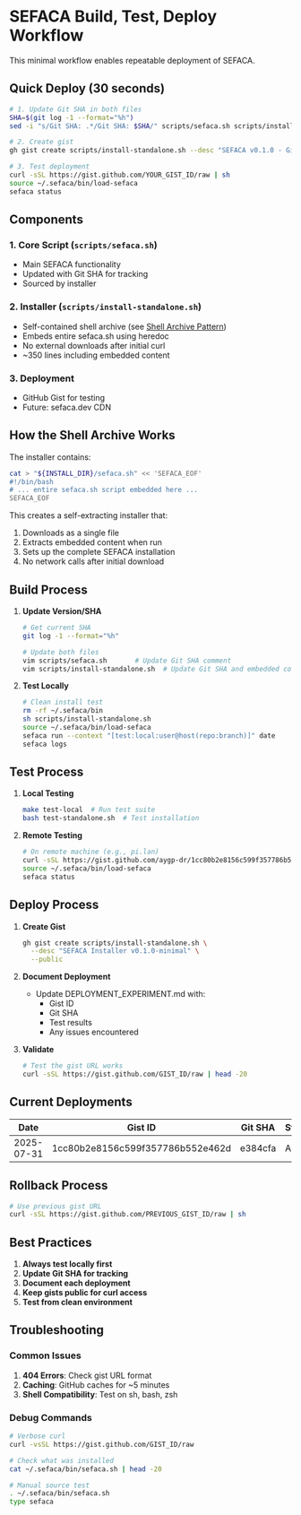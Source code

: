 # SEFACA Build, Test, Deploy Workflow

This minimal workflow enables repeatable deployment of SEFACA.

## Quick Deploy (30 seconds)

```bash
# 1. Update Git SHA in both files
SHA=$(git log -1 --format="%h")
sed -i "s/Git SHA: .*/Git SHA: $SHA/" scripts/sefaca.sh scripts/install-standalone.sh

# 2. Create gist
gh gist create scripts/install-standalone.sh --desc "SEFACA v0.1.0 - Git SHA: $SHA" --public

# 3. Test deployment
curl -sSL https://gist.github.com/YOUR_GIST_ID/raw | sh
source ~/.sefaca/bin/load-sefaca
sefaca status
```

## Components

### 1. Core Script (`scripts/sefaca.sh`)
- Main SEFACA functionality  
- Updated with Git SHA for tracking
- Sourced by installer

### 2. Installer (`scripts/install-standalone.sh`)
- Self-contained shell archive (see [Shell Archive Pattern](SHELL_ARCHIVE_PATTERN.md))
- Embeds entire sefaca.sh using heredoc
- No external downloads after initial curl
- ~350 lines including embedded content

### 3. Deployment
- GitHub Gist for testing
- Future: sefaca.dev CDN

## How the Shell Archive Works

The installer contains:
```bash
cat > "${INSTALL_DIR}/sefaca.sh" << 'SEFACA_EOF'
#!/bin/bash
# ... entire sefaca.sh script embedded here ...
SEFACA_EOF
```

This creates a self-extracting installer that:
1. Downloads as a single file
2. Extracts embedded content when run
3. Sets up the complete SEFACA installation
4. No network calls after initial download

## Build Process

1. **Update Version/SHA**
   ```bash
   # Get current SHA
   git log -1 --format="%h"
   
   # Update both files
   vim scripts/sefaca.sh       # Update Git SHA comment
   vim scripts/install-standalone.sh  # Update Git SHA and embedded content
   ```

2. **Test Locally**
   ```bash
   # Clean install test
   rm -rf ~/.sefaca/bin
   sh scripts/install-standalone.sh
   source ~/.sefaca/bin/load-sefaca
   sefaca run --context "[test:local:user@host(repo:branch)]" date
   sefaca logs
   ```

## Test Process

1. **Local Testing**
   ```bash
   make test-local  # Run test suite
   bash test-standalone.sh  # Test installation
   ```

2. **Remote Testing**
   ```bash
   # On remote machine (e.g., pi.lan)
   curl -sSL https://gist.github.com/aygp-dr/1cc80b2e8156c599f357786b552e462d/raw | sh
   source ~/.sefaca/bin/load-sefaca
   sefaca status
   ```

## Deploy Process

1. **Create Gist**
   ```bash
   gh gist create scripts/install-standalone.sh \
     --desc "SEFACA Installer v0.1.0-minimal" \
     --public
   ```

2. **Document Deployment**
   - Update DEPLOYMENT_EXPERIMENT.md with:
     - Gist ID
     - Git SHA
     - Test results
     - Any issues encountered

3. **Validate**
   ```bash
   # Test the gist URL works
   curl -sSL https://gist.github.com/GIST_ID/raw | head -20
   ```

## Current Deployments

| Date | Gist ID | Git SHA | Status |
|------|---------|---------|--------|
| 2025-07-31 | 1cc80b2e8156c599f357786b552e462d | e384cfa | Active |

## Rollback Process

```bash
# Use previous gist URL
curl -sSL https://gist.github.com/PREVIOUS_GIST_ID/raw | sh
```

## Best Practices

1. **Always test locally first**
2. **Update Git SHA for tracking**
3. **Document each deployment**
4. **Keep gists public for curl access**
5. **Test from clean environment**

## Troubleshooting

### Common Issues

1. **404 Errors**: Check gist URL format
2. **Caching**: GitHub caches for ~5 minutes
3. **Shell Compatibility**: Test on sh, bash, zsh

### Debug Commands

```bash
# Verbose curl
curl -vsSL https://gist.github.com/GIST_ID/raw

# Check what was installed
cat ~/.sefaca/bin/sefaca.sh | head -20

# Manual source test
. ~/.sefaca/bin/sefaca.sh
type sefaca
```
